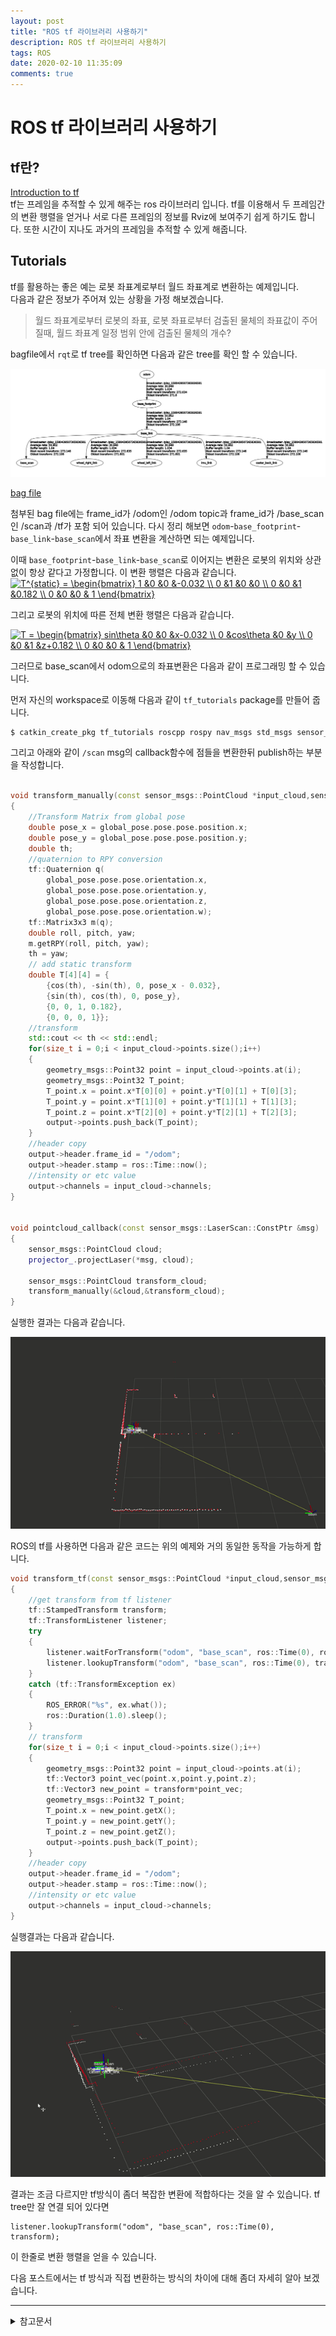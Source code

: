 ```yaml
---
layout: post
title: "ROS tf 라이브러리 사용하기"
description: ROS tf 라이브러리 사용하기
tags: ROS
date: 2020-02-10 11:35:09
comments: true
---
```

# ROS tf 라이브러리 사용하기

## tf란?

[Introduction to tf](http://wiki.ros.org/tf/Tutorials/Introduction%20to%20tf)  
tf는 프레임을 추적할 수 있게 해주는 ros 라이브러리 입니다. tf를 이용해서 두 프레임간의 변환 행렬을 얻거나 서로 다른 프레임의 정보를 Rviz에 보여주기 쉽게 하기도 합니다. 또한 시간이 지나도 과거의 프레임을 추적할 수 있게 해줍니다.

## Tutorials

tf를 활용하는 좋은 예는 로봇 좌표계로부터 월드 좌표계로 변환하는 예제입니다.  
다음과 같은 정보가 주어져 있는 상황을 가정 해보겠습니다.

> 월드 좌표계로부터 로봇의 좌표, 로봇 좌표로부터 검출된 물체의 좌표값이 주어질때, 월드 좌표계 일정 범위 안에 검출된 물체의 개수?

bagfile에서 `rqt`로 tf tree를 확인하면 다음과 같은 tree를 확인 할 수 있습니다.  

![car](https://github.com/msc9533/msc9533.github.io/blob/master/image/tf_tree.png?raw=true)

[bag file](https://github.com/msc9533/msc9533.github.io/raw/master/_files/2020-01-30-13-12-20.bag)  

첨부된 bag file에는 frame_id가 /odom인 /odom topic과 frame_id가 /base_scan인 /scan과 /tf가 포함 되어 있습니다. 다시 정리 해보면 `odom`-`base_footprint`-`base_link`-`base_scan`에서 좌표 변환을 계산하면 되는 예제입니다.

이때 `base_footprint`-`base_link`-`base_scan`로 이어지는 변환은 로봇의 위치와 상관없이 항상 같다고 가정합니다. 이 변환 행렬은 다음과 같습니다.
<a href="https://www.codecogs.com/eqnedit.php?latex=\bg_white&space;T^{static}&space;=&space;\begin{bmatrix}&space;1&space;&0&space;&0&space;&-0.032&space;\\&space;0&space;&1&space;&0&space;&0&space;\\&space;0&space;&0&space;&1&space;&0.182&space;\\&space;0&space;&0&space;&0&space;&&space;1&space;\end{bmatrix}" target="_blank"><img src="https://latex.codecogs.com/gif.latex?\bg_white&space;T^{static}&space;=&space;\begin{bmatrix}&space;1&space;&0&space;&0&space;&-0.032&space;\\&space;0&space;&1&space;&0&space;&0&space;\\&space;0&space;&0&space;&1&space;&0.182&space;\\&space;0&space;&0&space;&0&space;&&space;1&space;\end{bmatrix}" title="T^{static} = \begin{bmatrix} 1 &0 &0 &-0.032 \\ 0 &1 &0 &0 \\ 0 &0 &1 &0.182 \\ 0 &0 &0 & 1 \end{bmatrix}" /></a>  

그리고 로봇의 위치에 따른 전체 변환 행렬은 다음과 같습니다. 

<a href="https://www.codecogs.com/eqnedit.php?latex=\inline&space;\bg_white&space;T&space;=&space;\begin{bmatrix}&space;sin\theta&space;&0&space;&0&space;&x-0.032&space;\\&space;0&space;&cos\theta&space;&0&space;&y&space;\\&space;0&space;&0&space;&1&space;&z&plus;0.182&space;\\&space;0&space;&0&space;&0&space;&&space;1&space;\end{bmatrix}" target="_blank"><img src="https://latex.codecogs.com/gif.latex?\inline&space;\bg_white&space;T&space;=&space;\begin{bmatrix}&space;sin\theta&space;&0&space;&0&space;&x-0.032&space;\\&space;0&space;&cos\theta&space;&0&space;&y&space;\\&space;0&space;&0&space;&1&space;&z&plus;0.182&space;\\&space;0&space;&0&space;&0&space;&&space;1&space;\end{bmatrix}" title="T = \begin{bmatrix} sin\theta &0 &0 &x-0.032 \\ 0 &cos\theta &0 &y \\ 0 &0 &1 &z+0.182 \\ 0 &0 &0 & 1 \end{bmatrix}" /></a> 

그러므로 base_scan에서 odom으로의 좌표변환은 다음과 같이 프로그래밍 할 수 있습니다.

먼저 자신의 workspace로 이동해 다음과 같이 `tf_tutorials` package를 만들어 줍니다.

```bash
$ catkin_create_pkg tf_tutorials roscpp rospy nav_msgs std_msgs sensor_msgs tf tf2 geometry_msgs
```

그리고 아래와 같이 `/scan` msg의 callback함수에 점들을 변환한뒤 publish하는 부분을 작성합니다.

<!-- 변환 행렬식으로 변환하는 예제 -->
```cpp

void transform_manually(const sensor_msgs::PointCloud *input_cloud,sensor_msgs::PointCloud *output)
{
    //Transform Matrix from global pose
    double pose_x = global_pose.pose.pose.position.x;
    double pose_y = global_pose.pose.pose.position.y;
    double th;
    //quaternion to RPY conversion
    tf::Quaternion q(
        global_pose.pose.pose.orientation.x,
        global_pose.pose.pose.orientation.y,
        global_pose.pose.pose.orientation.z,
        global_pose.pose.pose.orientation.w);
    tf::Matrix3x3 m(q);
    double roll, pitch, yaw;
    m.getRPY(roll, pitch, yaw);
    th = yaw;
    // add static transform
    double T[4][4] = {
        {cos(th), -sin(th), 0, pose_x - 0.032},
        {sin(th), cos(th), 0, pose_y},
        {0, 0, 1, 0.182},
        {0, 0, 0, 1}};
    //transform
    std::cout << th << std::endl;
    for(size_t i = 0;i < input_cloud->points.size();i++)
    {
        geometry_msgs::Point32 point = input_cloud->points.at(i);
        geometry_msgs::Point32 T_point;
        T_point.x = point.x*T[0][0] + point.y*T[0][1] + T[0][3];
        T_point.y = point.x*T[1][0] + point.y*T[1][1] + T[1][3];
        T_point.z = point.x*T[2][0] + point.y*T[2][1] + T[2][3];
        output->points.push_back(T_point);
    }
    //header copy
    output->header.frame_id = "/odom";
    output->header.stamp = ros::Time::now();
    //intensity or etc value
    output->channels = input_cloud->channels;
}


void pointcloud_callback(const sensor_msgs::LaserScan::ConstPtr &msg)
{
    sensor_msgs::PointCloud cloud;
    projector_.projectLaser(*msg, cloud);

    sensor_msgs::PointCloud transform_cloud;
    transform_manually(&cloud,&transform_cloud);
}
```
<!-- 디버깅필요 -->

실행한 결과는 다음과 같습니다.  
<!-- 바뀐 포인트클라우드 gif파일로 -->
![](https://github.com/msc9533/msc9533.github.io/blob/master/image/ezgif-2-16118fe3a077.gif?raw=true)

ROS의 tf를 사용하면 다음과 같은 코드는 위의 예제와 거의 동일한 동작을 가능하게 합니다.

<!-- tf 라이브러리 사용하는 예제 -->
```cpp
void transform_tf(const sensor_msgs::PointCloud *input_cloud,sensor_msgs::PointCloud *output)
{
    //get transform from tf listener
    tf::StampedTransform transform;
    tf::TransformListener listener;
    try
    {
        listener.waitForTransform("odom", "base_scan", ros::Time(0), ros::Duration(1.5));
        listener.lookupTransform("odom", "base_scan", ros::Time(0), transform);
    }
    catch (tf::TransformException ex)
    {
        ROS_ERROR("%s", ex.what());
        ros::Duration(1.0).sleep();
    }
    // transform
    for(size_t i = 0;i < input_cloud->points.size();i++)
    {
        geometry_msgs::Point32 point = input_cloud->points.at(i);
        tf::Vector3 point_vec(point.x,point.y,point.z);
        tf::Vector3 new_point = transform*point_vec;
        geometry_msgs::Point32 T_point;
        T_point.x = new_point.getX();
        T_point.y = new_point.getY();
        T_point.z = new_point.getZ();
        output->points.push_back(T_point);
    }
    //header copy
    output->header.frame_id = "/odom";
    output->header.stamp = ros::Time::now();
    //intensity or etc value
    output->channels = input_cloud->channels;
}
```

실행결과는 다음과 같습니다.

![](https://github.com/msc9533/msc9533.github.io/blob/master/image/ezgif-2-6a36d90abed5.gif?raw=true)

결과는 조금 다르지만 tf방식이 좀더 복잡한 변환에 적합하다는 것을 알 수 있습니다.
tf tree만 잘 연결 되어 있다면 
```
listener.lookupTransform("odom", "base_scan", ros::Time(0), transform);
```
이 한줄로 변환 행렬을 얻을 수 있습니다.

다음 포스트에서는 tf 방식과 직접 변환하는 방식의 차이에 대해 좀더 자세히 알아 보겠습니다.

---

<details>
<summary>참고문서</summary>
<div markdown="1">

- [TePRA2013_Foote.pdf](http://wiki.ros.org/Papers/TePRA2013_Foote?action=AttachFile&do=view&target=TePRA2013_Foote.pdf)
- [Transformation matrix](https://en.wikipedia.org/wiki/Transformation_matrix)
- [ROS wiki - tf tutorials](http://wiki.ros.org/tf/Tutorials)
- [laser_geometry](http://wiki.ros.org/laser_geometry)


</div>
</details>
<script id="dsq-count-scr" src="//msc9533.disqus.com/count.js" async></script>
